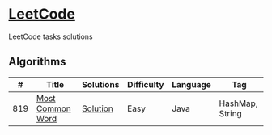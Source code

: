 # [LeetCode](https://leetcode.com/problemset/algorithms/)
LeetCode tasks solutions


## Algorithms

|  # |      Title       |   Solutions   | Difficulty  | Language | Tag                   
|----|------------------|---------------|-------------|------------|-------------
|819  |[Most Common Word](https://leetcode.com/problems/most-common-word/)|[Solution](../master/src/main/java/com/vojik/solutions/Solution_819.java) |Easy|Java|HashMap, String|